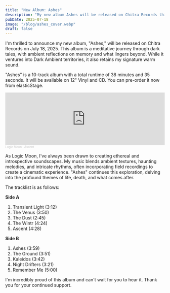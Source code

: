 ```yaml
---
title: "New Album: Ashes"
description: "My new album Ashes will be released on Chitra Records this month."
pubDate: 2025-07-18
image: "/blog/ashes_cover.webp"
draft: false
---
```


I'm thrilled to announce my new album, "Ashes," will be released on Chitra Records on July 18, 2025. 
This album is a meditative journey through dark tales, with ambient reflections on memory and what lingers beyond. While it ventures into Dark Ambient territories, it also retains my signature warm sound.

"Ashes" is a 10-track album with a total runtime of 38 minutes and 35 seconds. It will be available on 12" Vinyl and CD. You can pre-order it now from elasticStage.

<iframe width="100%" height="166" scrolling="no" frameborder="no" allow="autoplay" src="https://w.soundcloud.com/player/?url=https%3A//api.soundcloud.com/tracks/2120639838&color=%238b8080&auto_play=false&hide_related=true&show_comments=false&show_user=false&show_reposts=false&show_teaser=false"></iframe><div style="font-size: 10px; color: #cccccc;line-break: anywhere;word-break: normal;overflow: hidden;white-space: nowrap;text-overflow: ellipsis; font-family: Interstate,Lucida Grande,Lucida Sans Unicode,Lucida Sans,Garuda,Verdana,Tahoma,sans-serif;font-weight: 100;"><a href="https://soundcloud.com/logic-moon" title="Logic Moon" target="_blank" style="color: #cccccc; text-decoration: none;">Logic Moon</a> · <a href="https://soundcloud.com/logic-moon/ascent-chitra" title="Ascent" target="_blank" style="color: #cccccc; text-decoration: none;">Ascent</a></div>

As Logic Moon, I've always been drawn to creating ethereal and introspective soundscapes. My music blends ambient textures, haunting melodies, and intricate rhythms, often incorporating field recordings to create a cinematic experience. "Ashes" continues this exploration, delving into the profound themes of life, death, and what comes after.

The tracklist is as follows:

**Side A**
1. Transient Light (3:12)
2. The Venus (3:50)
3. The Dust (2:45)
4. The Wintr (4:24)
5. Ascent (4:28)

**Side B**
1. Ashes (3:59)
2. The Ground (3:51)
3. Kaleidos (3:42)
4. Night Drifters (3:21)
5. Remember Me (5:00)

I'm incredibly proud of this album and can't wait for you to hear it. Thank you for your continued support.
